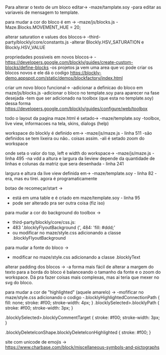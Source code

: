 Para alterar o texto de um bloco editar->
-maze/tamplate.soy
-para editar as variaveis de mensagem to template.

para mudar a cor do bloco é em ->
-maze/js/blocks.js
-Maze.Blocks.MOVEMENT_HUE = 20;

alterar saturation e values dos blocos->
-third-party/blockly/core/constants.js
-alterar Blockly.HSV_SATURATION e Blockly.HSV_VALUE

propriedades possiveis em novos blocos->
-https://developers.google.com/blockly/guides/create-custom-blocks/define-blocks
-os projetos ja vem uma area que vc pode criar os blocos novos e ele dá o codigo https://blockly-demo.appspot.com/static/demos/blockfactory/index.html

criar um novo bloco funcional->
-adicionar a definicao do bloco em maze/js/blocks.js
-adicionar o bloco no template.soy para aparecer na fase desejada
-tem que ser adicionado na toolbox (que esta no template.soy) dessa forma https://developers.google.com/blockly/guides/configure/web/toolbox

todo o layout da pagina maze.html é setado->
-maze/template.soy
-toolbox, live view, informacoes na tela, skins, dialogs (help)

workspace do blockly é definido em->
-maze/js/maze.js - linha 511
-são definidos se tem lixeira ou não.. coisas assim.
-ali é setado zoom do workspace

onde seta o valor do top, left e width do workspace->
-maze/js/maze.js - linha 495
-na vdd a altura e largura da lieview depende da  quantidade de linhas e colunas da matriz que sera desenhada - linha 241

largura e altura da live view definida em->
-maze/template.soy - linha 82
-era, mas eu tirei. agora é programaticamente

botao de recomeçar/start ->
- está em uma table e é criado em maze/template.soy - linha 95
- pode ser alterado pra ser outra coisa (fiz iso)

para mudar a cor do background do toolbox ->
- third-party/blockly/core/css.js:
- 483    '.blocklyFlyoutBackground {',
  484:     'fill: #ddd;'
- ou modificar no maze/style.css adicionando a classe .blocklyFlyoutBackground

para mudar a fonte do bloco ->
- modificar no maze/style.css adicionando a classe .blocklyText

alterar padding dos blocos ->
-a forma mais fácil de alterar a margem do texto para a borda do bloco é balanceando o tamanho da fonte e o zoom do workspace. Dá pra fazer coisas mais complexas, mas ai teria que mexer no svg do bloco.

para mudar a cor de "highlighted" (aquele amarelo) ->
-mofificar no maze/style.css adicionando o codigo
-.blocklyHighlightedConnectionPath {
  	fill: none;
  	stroke: #f00;
  	stroke-width: 4px;
}
.blocklySelected>.blocklyPath {
	stroke: #f00;
	stroke-width: 3px;
}

.blocklySelected>.blocklyCommentTarget {
	stroke: #f00;
	stroke-width: 3px;
}

.blocklyDeleteIconShape.blocklyDeleteIconHighlighted {
	stroke: #f00;
}


site com unicode de emojis ->
https://www.charbase.com/block/miscellaneous-symbols-and-pictographs


